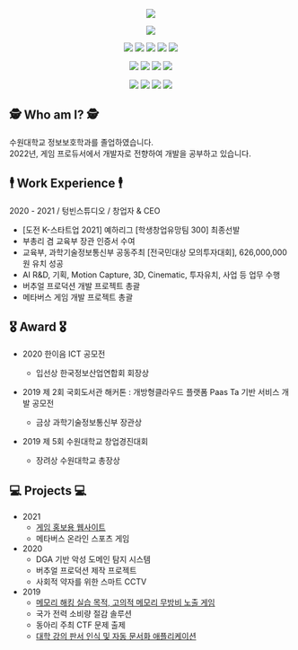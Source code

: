 <!--![header](https://capsule-render.vercel.app/api?type=cylinder&color=ED4B1C&height=300&section=header&text=Guhyun%27s%20gitgub&fontSize=60)-->
<p align="center">
  <img src="https://capsule-render.vercel.app/api?type=cylinder&color=ED4B1C&height=200&section=center&text=Guhyun%27s%20Github&fontSize=60">
 </p>
<p align="center">
 <!--<img src="https://img.shields.io/badge/solved.ac-G4-gold"/>-->
  <a href="https://www.acmicpc.net/user/usw20"><img src="https://img.shields.io/badge/solved.ac-G4-gold"></a>
</p>
<p align="center">
 <img src="https://img.shields.io/badge/Python-3766AB?style=flat-square&logo=Python&logoColor=white"/></a>
 <img src="https://img.shields.io/badge/C-A8B9CC?style=flat-square&logo=C&logoColor=white"/></a>
 <img src="https://img.shields.io/badge/C#-239120?style=flat-square&logo=C Sharp&logoColor=white"/></a>
 <img src="https://img.shields.io/badge/MySQL-4479A1?style=flat-square&logo=MySQL&logoColor=white"/></a>
 <img src="https://img.shields.io/badge/MariaDB-003545?style=flat-square&logo=MariaDB&logoColor=white"/>
 </p>
 <p align="center">
 <img src="https://img.shields.io/badge/Pycharm-07C85F?style=flat-square&logo=Pycharm&logoColor=white"/></a>
 <img src="https://img.shields.io/badge/Visual Studio-5C2D91?style=flat-square&logo=Visual Studio&logoColor=white"/></a>
 <img src="https://img.shields.io/badge/Eclipse IDE-2C2255?style=flat-square&logo=Eclipse IDE&logoColor=white"/></a>
 <img src="https://img.shields.io/badge/Visual Studio Code-007ACC?style=flat-square&logo=Visual Studio Code&logoColor=white"/>
 </p>
<p align="center">
 <img src="https://img.shields.io/badge/Blender-F5792A?style=flat-square&logo=Blender&logoColor=white"/></a>
 <img src="https://img.shields.io/badge/Unreal Engine-0E1128?style=flat-square&logo=Unreal engine&logoColor=white"/></a>
 <img src="https://img.shields.io/badge/SketchUp-005F9E?style=flat-square&logo=SketchUp&logoColor=white"/></a>
 <img src="https://img.shields.io/badge/After Effect-9999FF?style=flat-square&logo=Adobe After Effects&logoColor=white"/>
 </p>
 

 ## 🕵 Who am I? 🕵
 수원대학교 정보보호학과를 졸업하였습니다.<br>
 2022년, 게임 프로듀서에서 개발자로 전향하여 개발을 공부하고 있습니다.
 
 
## 🕴 Work Experience 🕴
2020 - 2021 / 텅빈스튜디오 / 창업자 & CEO
- [도전 K-스타트업 2021] 예하리그 [학생창업유망팀 300] 최종선발
- 부총리 겸 교육부 장관 인증서 수여
- 교육부, 과학기술정보통신부 공동주최 [전국민대상 모의투자대회], 626,000,000원 유치 성공
- AI R&D, 기획, Motion Capture, 3D, Cinematic, 투자유치, 사업 등 업무 수행
- 버추얼 프로덕션 개발 프로젝트 총괄
- 메타버스 게임 개발 프로젝트 총괄

## 🎖 Award 🎖

- 2020 한이음 ICT 공모전
  * 입선상 한국정보산업연합회 회장상
 
- 2019 제 2회 국회도서관 해커톤 : 개방형클라우드 플랫폼 Paas Ta 기반 서비스 개발 공모전
  * 금상 과학기술정보통신부 장관상
  
- 2019 제 5회 수원대학교 창업경진대회
  * 장려상 수원대학교 총장상


## 💻 Projects 💻

- 2021
  * <a href="https://github.com/VIRTUALLEAGUE/VIRTUALLEAGUE.github.io/blob/main/README.md">게임 홍보용 웹사이트</a>
  * 메타버스 온라인 스포츠 게임
- 2020
  * DGA 기반 악성 도메인 탐지 시스템
  * 버추얼 프로덕션 제작 프로젝트
  * 사회적 약자를 위한 스마트 CCTV
- 2019
  * <a href="https://github.com/VIRTUALLEAGUE/As_I_Want/blob/main/README.md">메모리 해킹 실습 목적, 고의적 메모리 무방비 노출 게임</a>
  * 국가 전력 소비량 절감 솔루션
  * 동아리 주최 CTF 문제 출제
  * <a href="https://github.com/VIRTUALLEAGUE/EZ-Scanner_OCR_Application/blob/main/README.md">대학 강의 판서 인식 및 자동 문서화 애플리케이션</a>
